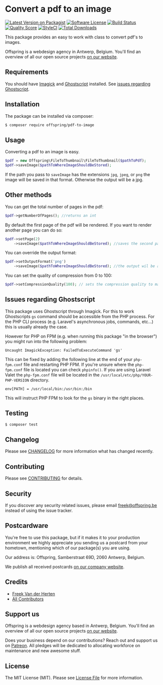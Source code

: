 # Convert a pdf to an image

[![Latest Version on Packagist](https://img.shields.io/packagist/v/offspring/pdf-to-image.svg?style=flat-square)](https://packagist.org/packages/offspring/pdf-to-image)
[![Software License](https://img.shields.io/badge/license-MIT-brightgreen.svg?style=flat-square)](LICENSE.md)
[![Build Status](https://img.shields.io/travis/offspring/pdf-to-image/master.svg?style=flat-square)](https://travis-ci.org/offspring/pdf-to-image)
[![Quality Score](https://img.shields.io/scrutinizer/g/offspring/pdf-to-image.svg?style=flat-square)](https://scrutinizer-ci.com/g/offspring/pdf-to-image)
[![StyleCI](https://styleci.io/repos/38419604/shield?branch=master)](https://styleci.io/repos/38419604)
[![Total Downloads](https://img.shields.io/packagist/dt/offspring/pdf-to-image.svg?style=flat-square)](https://packagist.org/packages/offspring/pdf-to-image)

This package provides an easy to work with class to convert pdf's to images.

Offspring is a webdesign agency in Antwerp, Belgium. You'll find an overview of all our open source projects [on our website](https://offspring.be/opensource).

## Requirements

You should have [Imagick](http://php.net/manual/en/imagick.setresolution.php) and [Ghostscript](http://www.ghostscript.com/) installed. See [issues regarding Ghostscript](#issues-regarding-ghostscript).

## Installation

The package can be installed via composer:
``` bash
$ composer require offspring/pdf-to-image
```

## Usage

Converting a pdf to an image is easy.

```php
$pdf = new Offspring\FileToThumbnail\FileToThumbnail($pathToPdf);
$pdf->saveImage($pathToWhereImageShouldBeStored);
```

If the path you pass to `saveImage` has the extensions `jpg`, `jpeg`, or `png` the image will be saved in that format.
Otherwise the output will be a jpg.

## Other methods

You can get the total number of pages in the pdf:
```php
$pdf->getNumberOfPages(); //returns an int
```

By default the first page of the pdf will be rendered. If you want to render another page you can do so:
```php
$pdf->setPage(2)
    ->saveImage($pathToWhereImageShouldBeStored); //saves the second page
```

You can override the output format:
```php
$pdf->setOutputFormat('png')
    ->saveImage($pathToWhereImageShouldBeStored); //the output wil be a png, no matter what
```

You can set the quality of compression from 0 to 100:
```php
$pdf->setCompressionQuality(100); // sets the compression quality to maximum
```

## Issues regarding Ghostscript

This package uses Ghostscript through Imagick. For this to work Ghostscripts `gs` command should be accessible from the PHP process. For the PHP CLI process (e.g. Laravel's asynchronous jobs, commands, etc...) this is usually already the case. 

However for PHP on FPM (e.g. when running this package "in the browser") you might run into the following problem:

```
Uncaught ImagickException: FailedToExecuteCommand 'gs'
```

This can be fixed by adding the following line at the end of your `php-fpm.conf` file and restarting PHP FPM. If you're unsure where the `php-fpm.conf` file is located you can check `phpinfo()`. If you are using Laravel Valet the `php-fpm.conf` file will be located in the `/usr/local/etc/php/YOUR-PHP-VERSION` directory.

```
env[PATH] = /usr/local/bin:/usr/bin:/bin
```

This will instruct PHP FPM to look for the `gs` binary in the right places.

## Testing

``` bash
$ composer test
```

## Changelog

Please see [CHANGELOG](CHANGELOG.md) for more information what has changed recently.

## Contributing

Please see [CONTRIBUTING](CONTRIBUTING.md) for details.

## Security

If you discover any security related issues, please email freek@offspring.be instead of using the issue tracker.

## Postcardware

You're free to use this package, but if it makes it to your production environment we highly appreciate you sending us a postcard from your hometown, mentioning which of our package(s) you are using.

Our address is: Offspring, Samberstraat 69D, 2060 Antwerp, Belgium.

We publish all received postcards [on our company website](https://offspring.be/en/opensource/postcards).

## Credits

- [Freek Van der Herten](https://github.com/offspring)
- [All Contributors](../../contributors)

## Support us

Offspring is a webdesign agency based in Antwerp, Belgium. You'll find an overview of all our open source projects [on our website](https://offspring.be/opensource).

Does your business depend on our contributions? Reach out and support us on [Patreon](https://www.patreon.com/offspring). 
All pledges will be dedicated to allocating workforce on maintenance and new awesome stuff.

## License

The MIT License (MIT). Please see [License File](LICENSE.md) for more information.
